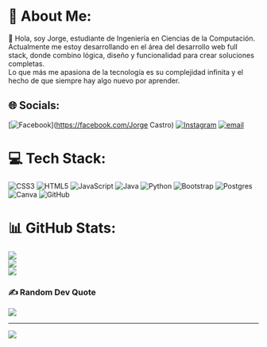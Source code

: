 # 💫 About Me:
👋 Hola, soy Jorge, estudiante de Ingeniería en Ciencias de la Computación.<br>Actualmente me estoy desarrollando en el área del desarrollo web full stack, donde combino lógica, diseño y funcionalidad para crear soluciones completas.<br>Lo que más me apasiona de la tecnología es su complejidad infinita y el hecho de que siempre hay algo nuevo por aprender.


## 🌐 Socials:
[![Facebook](https://img.shields.io/badge/Facebook-%231877F2.svg?logo=Facebook&logoColor=white)](https://facebook.com/Jorge Castro) [![Instagram](https://img.shields.io/badge/Instagram-%23E4405F.svg?logo=Instagram&logoColor=white)](https://instagram.com/_jorgecm) [![email](https://img.shields.io/badge/Email-D14836?logo=gmail&logoColor=white)](mailto:jorge.casmore@gmail.com) 

# 💻 Tech Stack:
![CSS3](https://img.shields.io/badge/css3-%231572B6.svg?style=for-the-badge&logo=css3&logoColor=white) ![HTML5](https://img.shields.io/badge/html5-%23E34F26.svg?style=for-the-badge&logo=html5&logoColor=white) ![JavaScript](https://img.shields.io/badge/javascript-%23323330.svg?style=for-the-badge&logo=javascript&logoColor=%23F7DF1E) ![Java](https://img.shields.io/badge/java-%23ED8B00.svg?style=for-the-badge&logo=openjdk&logoColor=white) ![Python](https://img.shields.io/badge/python-3670A0?style=for-the-badge&logo=python&logoColor=ffdd54) ![Bootstrap](https://img.shields.io/badge/bootstrap-%238511FA.svg?style=for-the-badge&logo=bootstrap&logoColor=white) ![Postgres](https://img.shields.io/badge/postgres-%23316192.svg?style=for-the-badge&logo=postgresql&logoColor=white) ![Canva](https://img.shields.io/badge/Canva-%2300C4CC.svg?style=for-the-badge&logo=Canva&logoColor=white) ![GitHub](https://img.shields.io/badge/github-%23121011.svg?style=for-the-badge&logo=github&logoColor=white)
# 📊 GitHub Stats:
![](https://github-readme-stats.vercel.app/api?username=meJorge&theme=date_night&hide_border=false&include_all_commits=true&count_private=true)<br/>
![](https://nirzak-streak-stats.vercel.app/?user=meJorge&theme=date_night&hide_border=false)<br/>
![](https://github-readme-stats.vercel.app/api/top-langs/?username=meJorge&theme=date_night&hide_border=false&include_all_commits=true&count_private=true&layout=compact)

### ✍️ Random Dev Quote
![](https://quotes-github-readme.vercel.app/api?type=horizontal&theme=radical)

---
[![](https://visitcount.itsvg.in/api?id=meJorge&icon=0&color=1)](https://visitcount.itsvg.in)

<!-- Proudly created with GPRM ( https://gprm.itsvg.in ) -->
